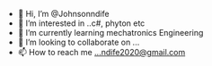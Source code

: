 - 👋 Hi, I’m @Johnsonndife
- 👀 I’m interested in ..c#, phyton etc
- 🌱 I’m currently learning mechatronics Engineering
- 💞️ I’m looking to collaborate on ...
- 📫 How to reach me ...ndife2020@gmail.com
<!---
Johnsonndife/Johnsonndife is a ✨ special ✨ repository because its `README.md` (this file) appears on your GitHub profile.
You can click the Preview link to take a look at your changes.
--->
